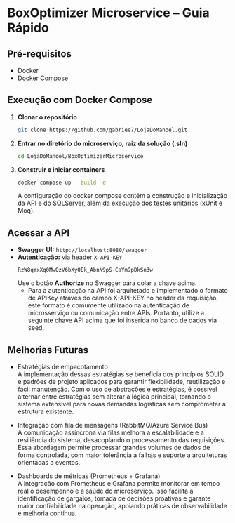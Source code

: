 # BoxOptimizer Microservice – Guia Rápido

## Pré-requisitos

- Docker  
- Docker Compose

## Execução com Docker Compose

1. **Clonar o repositório**  
   ```bash
   git clone https://github.com/gabriee7/LojaDoManoel.git
   ```

2. **Entrar no diretório do microserviço, raiz da solução (.sln)**  
   ```bash
   cd LojaDoManoel/BoxOptimizerMicroservice
   ```

3. **Construir e iniciar containers**  
   ```bash
   docker-compose up --build -d
   ```
   A configuração do docker compose contém a construção e inicialização da API e do SQLServer, além da execução dos testes unitários (xUnit e Moq).
## Acessar a API

- **Swagger UI:** `http://localhost:8080/swagger`  
- **Autenticação:** via header `X-API-KEY`  
  ```
  RzW8qYxXq0MwQzV6bXy0Ek_AbnN9pS-CaYm9pDkSn3w
  ```  
  Use o botão **Authorize** no Swagger para colar a chave acima.
  - Para a autenticação na API foi arquitetado e implementado o formato de APIKey através do campo X-API-KEY no header da requisição, este formato é comumente utilizado na autenticação de microsserviço ou comunicação entre APIs. Portanto, utilize a seguinte chave API acima que foi inserida no banco de dados via seed.

## Melhorias Futuras

- Estratégias de empacotamento  
      A implementação dessas estratégias se beneficia dos princípios SOLID e padrões de projeto aplicados para garantir flexibilidade, reutilização e fácil manutenção. Com o uso de abstrações e estratégias, é possível alternar entre estratégias sem alterar a lógica principal, tornando o sistema extensível para novas demandas logísticas sem comprometer a estrutura existente.

- Integração com fila de mensagens (RabbitMQ/Azure Service Bus)  
  A comunicação assíncrona via filas melhora a escalabilidade e a resiliência do sistema, desacoplando o processamento das requisições. Essa abordagem permite processar grandes volumes de dados de forma controlada, com maior tolerância a falhas e suporte a arquiteturas orientadas a eventos.

- Dashboards de métricas (Prometheus + Grafana)  
  A integração com Prometheus e Grafana permite monitorar em tempo real o desempenho e a saúde do microserviço. Isso facilita a identificação de gargalos, tomada de decisões proativas e garante maior confiabilidade na operação, apoiando práticas de observabilidade e melhoria contínua.

